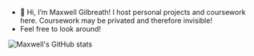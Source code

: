 - 👋 Hi, I’m Maxwell Gilbreath! I host personal projects and coursework here. Coursework may be privated and therefore invisible!
-    Feel free to look around!

![Maxwell's GitHub stats](https://github-readme-stats.vercel.app/api?username=MaxGilbreath&count_private=true&show_icons=true&theme=slateorange)
